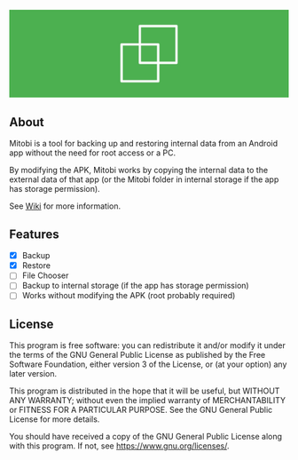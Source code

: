 ![Mitobi](img/mitobi.jpg)
## About
Mitobi is a tool for backing up and restoring internal data from an Android app without the need for root access or a PC.

By modifying the APK, Mitobi works by copying the internal data to the external data of that app (or the Mitobi folder in internal storage if the app has storage permission).

See [Wiki](https://github.com/HaruByte/Mitobi/wiki) for more information.
## Features
- [x] Backup
- [x] Restore
- [ ] File Chooser
- [ ] Backup to internal storage (if the app has storage permission)
- [ ] Works without modifying the APK (root probably required)
## License
This program is free software: you can redistribute it and/or modify it under the terms of the GNU General Public License as published by the Free Software Foundation, either version 3 of the License, or (at your option) any later version.

This program is distributed in the hope that it will be useful, but WITHOUT ANY WARRANTY; without even the implied warranty of MERCHANTABILITY or FITNESS FOR A PARTICULAR PURPOSE. See the GNU General Public License for more details.

You should have received a copy of the GNU General Public License along with this program. If not, see <https://www.gnu.org/licenses/>.
